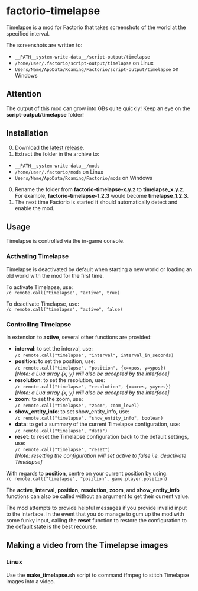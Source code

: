 # factorio-timelapse

Timelapse is a mod for Factorio that takes screenshots of the world at the specified interval.

The screenshots are written to:
* `__PATH__system-write-data__/script-output/timelapse`
* `/home/user/.factorio/script-output/timelapse` on Linux
* `Users/Name/AppData/Roaming/Factorio/script-output/timelapse` on Windows

## Attention
The output of this mod can grow into GBs quite quickly! Keep an eye on the **script-output/timelapse** folder!

## Installation
0. Download the [latest release](https://github.com/david-wm-sanders/factorio-timelapse/releases).
0. Extract the folder in the archive to:
  * `__PATH__system-write-data__/mods`
  * `/home/user/.factorio/mods` on Linux
  * `Users/Name/AppData/Roaming/Factorio/mods` on Windows
0. Rename the folder from **factorio-timelapse-x.y.z** to **timelapse_x.y.z**.  
   For example, **factorio-timelapse-1.2.3** would become **timelapse_1.2.3**.
0. The next time Factorio is started it should automatically detect and enable the mod.

## Usage
Timelapse is controlled via the in-game console.
### Activating Timelapse
Timelapse is deactivated by default when starting a new world or loading an old world with the mod for the first time.

To activate Timelapse, use:  
`/c remote.call("timelapse", "active", true)`

To deactivate Timelapse, use:  
`/c remote.call("timelapse", "active", false)`

### Controlling Timelapse
In extension to **active**, several other functions are provided:

* **interval**: to set the interval, use:  
`/c remote.call("timelapse", "interval", interval_in_seconds)`
* **position**: to set the position, use:  
`/c remote.call("timelapse", "position", {x=xpos, y=ypos})`  
*[Note: a Lua array {x, y} will also be accepted by the interface]*
* **resolution**: to set the resolution, use:  
`/c remote.call("timelapse", "resolution", {x=xres, y=yres})`  
*[Note: a Lua array {x, y} will also be accepted by the interface]*
* **zoom**: to set the zoom, use:  
`/c remote.call("timelapse", "zoom", zoom_level)`
* **show_entity_info**: to set show_entity_info, use:  
`/c remote.call("timelapse", "show_entity_info", boolean)`
* **data**: to get a summary of the current Timelapse configuration, use:  
`/c remote.call("timelapse", "data")`
* **reset**: to reset the Timelapse configuration back to the default settings, use:  
`/c remote.call("timelapse", "reset")`  
*[Note: resetting the configuration will set active to false i.e. deactivate Timelapse]*

With regards to **position**, centre on your current position by using:  
`/c remote.call("timelapse", "position", game.player.position)`

The **active**, **interval**, **position**, **resolution**, **zoom**, and **show_entity_info** functions can also be called without an argument to get their current value.

The mod attempts to provide helpful messages if you provide invalid input to the interface. In the event that you do manage to gum up the mod with some funky input, calling the **reset** function to restore the configuration to the default state is the best recourse.

## Making a video from the Timelapse images
### Linux
Use the **make_timelapse.sh** script to command ffmpeg to stitch Timelapse images into a video.
